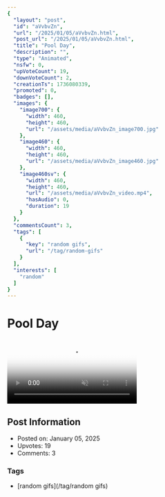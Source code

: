 ```yaml
---
{
  "layout": "post",
  "id": "aVvbvZn",
  "url": "/2025/01/05/aVvbvZn.html",
  "post_url": "/2025/01/05/aVvbvZn.html",
  "title": "Pool Day",
  "description": "",
  "type": "Animated",
  "nsfw": 0,
  "upVoteCount": 19,
  "downVoteCount": 2,
  "creationTs": 1736080339,
  "promoted": 0,
  "badges": [],
  "images": {
    "image700": {
      "width": 460,
      "height": 460,
      "url": "/assets/media/aVvbvZn_image700.jpg"
    },
    "image460": {
      "width": 460,
      "height": 460,
      "url": "/assets/media/aVvbvZn_image460.jpg"
    },
    "image460sv": {
      "width": 460,
      "height": 460,
      "url": "/assets/media/aVvbvZn_video.mp4",
      "hasAudio": 0,
      "duration": 19
    }
  },
  "commentsCount": 3,
  "tags": [
    {
      "key": "random gifs",
      "url": "/tag/random-gifs"
    }
  ],
  "interests": [
    "random"
  ]
}
---
```


# Pool Day

<video controls playsinline loop muted poster="/assets/media/aVvbvZn_image460.jpg">
  <source src="/assets/media/aVvbvZn_video.mp4" type="video/mp4">
  Your browser does not support the video tag.
</video>

## Post Information

- Posted on: January 05, 2025
- Upvotes: 19
- Comments: 3

### Tags

- [random gifs](/tag/random gifs)

